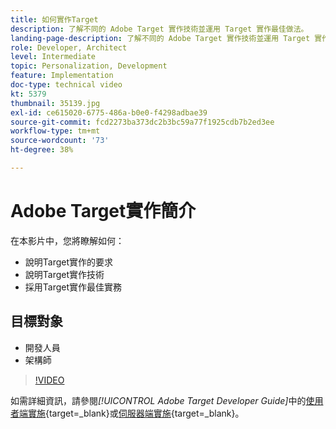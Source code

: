 ```yaml
---
title: 如何實作Target
description: 了解不同的 Adobe Target 實作技術並運用 Target 實作最佳做法。
landing-page-description: 了解不同的 Adobe Target 實作技術並運用 Target 實作最佳做法。
role: Developer, Architect
level: Intermediate
topic: Personalization, Development
feature: Implementation
doc-type: technical video
kt: 5379
thumbnail: 35139.jpg
exl-id: ce615020-6775-486a-b0e0-f4298adbae39
source-git-commit: fcd2273ba373dc2b3bc59a77f1925cdb7b2ed3ee
workflow-type: tm+mt
source-wordcount: '73'
ht-degree: 38%

---
```


# Adobe Target實作簡介

在本影片中，您將瞭解如何：

* 說明Target實作的要求
* 說明Target實作技術
* 採用Target實作最佳實務

## 目標對象

* 開發人員
* 架構師

>[!VIDEO](https://video.tv.adobe.com/v/35139/?quality=12)

如需詳細資訊，請參閱&#x200B;*[!UICONTROL Adobe Target Developer Guide]*&#x200B;中的[使用者端實施](https://experienceleague.adobe.com/docs/target-dev/developer/client-side/overview.html?lang=zh-Hant){target=_blank}或[伺服器端實施](https://experienceleague.adobe.com/docs/target-dev/developer/server-side/server-side-overview.html?lang=zh-Hant){target=_blank}。

